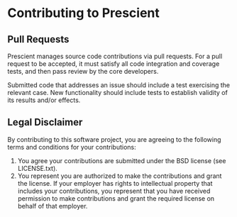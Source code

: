 Contributing to Prescient
=====================

Pull Requests
-------------

Prescient manages source code contributions via pull requests. For a pull request
to be accepted, it must satisfy all code integration and coverage tests, and
then pass review by the core developers.

Submitted code that addresses an issue should include a test exercising the
relevant case. New functionality should include tests to establish validity of
its results and/or effects.

Legal Disclaimer
----------------

By contributing to this software project, you are agreeing to the
following terms and conditions for your contributions:

1. You agree your contributions are submitted under the BSD license (see LICENSE.txt).
2. You represent you are authorized to make the contributions and grant
   the license. If your employer has rights to intellectual property that
   includes your contributions, you represent that you have received
   permission to make contributions and grant the required license on
   behalf of that employer.
